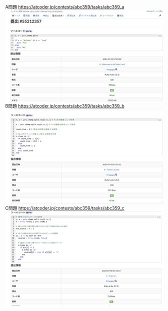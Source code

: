 A問題
https://atcoder.jp/contests/abc359/tasks/abc359_a
![alt text](image.png)
B問題
https://atcoder.jp/contests/abc359/tasks/abc359_b
![alt text](image-2.png)
C問題
https://atcoder.jp/contests/abc359/tasks/abc359_c
![alt text](image-1.png)